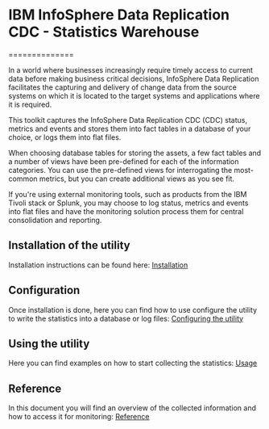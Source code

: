# IBM InfoSphere Data Replication CDC - Statistics Warehouse
==============

In a world where businesses increasingly require timely access to current data before making business critical decisions, InfoSphere Data Replication facilitates the capturing and delivery of change data from the source systems on which it is located to the target systems and applications where it is required.

This toolkit captures the InfoSphere Data Replication CDC (CDC) status, metrics and events and stores them into fact tables in a database of your choice, or logs them into flat files. 

When choosing database tables for storing the assets, a few fact tables and a number of views have been pre-defined for each of the information categories. You can use the pre-defined views for interrogating the most-common metrics, but you can create additional views as you see fit.

If you're using external monitoring tools, such as products from the IBM Tivoli stack or Splunk, you may choose to log status, metrics and events into flat files and have the monitoring solution process them for central consolidation and reporting. 

## Installation of the utility
Installation instructions can be found here: [Installation](Documentation/Installation.md)

## Configuration
Once installation is done, here you can find how to use configure the utility to write the statistics into a database or log files: [Configuring the utility](Documentation/Configuration.md)

## Using the utility
Here you can find examples on how to start collecting the statistics: [Usage](Documentation/Usage.md)

## Reference
In this document you will find an overview of the collected information and how to access it for monitoring: [Reference](Documentation/Reference.md)